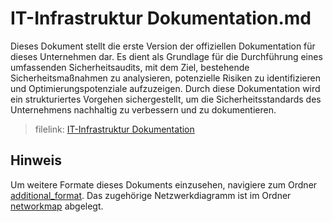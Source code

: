 # IT-Infrastruktur Dokumentation.md
Dieses Dokument stellt die erste Version der offiziellen Dokumentation für dieses Unternehmen dar. Es dient als Grundlage für die Durchführung eines umfassenden Sicherheitsaudits, mit dem Ziel, bestehende Sicherheitsmaßnahmen zu analysieren, potenzielle Risiken zu identifizieren und Optimierungspotenziale aufzuzeigen. Durch diese Dokumentation wird ein strukturiertes Vorgehen sichergestellt, um die Sicherheitsstandards des Unternehmens nachhaltig zu verbessern und zu dokumentieren.

> filelink: [IT-Infrastruktur Dokumentation](https://github.com/Turukmoorea/m184_network_security/blob/master/IT-Infrastruktur%20Dokumentation.md)

## **Hinweis** 
Um weitere Formate dieses Dokuments einzusehen, navigiere zum Ordner [additional_format](https://github.com/Turukmoorea/m184_network_security/tree/master/additional_format). Das zugehörige Netzwerkdiagramm ist im Ordner [networkmap](https://github.com/Turukmoorea/m184_network_security/tree/master/networkmap) abgelegt.
